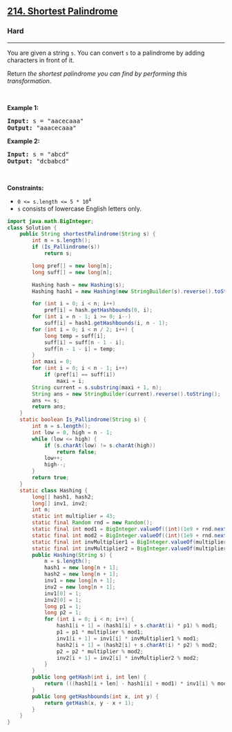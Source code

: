 <h2><a href="https://leetcode.com/problems/shortest-palindrome">214. Shortest Palindrome</a></h2><h3>Hard</h3><hr><p>You are given a string <code>s</code>. You can convert <code>s</code> to a <span data-keyword="palindrome-string">palindrome</span> by adding characters in front of it.</p>

<p>Return <em>the shortest palindrome you can find by performing this transformation</em>.</p>

<p>&nbsp;</p>
<p><strong class="example">Example 1:</strong></p>
<pre><strong>Input:</strong> s = "aacecaaa"
<strong>Output:</strong> "aaacecaaa"
</pre><p><strong class="example">Example 2:</strong></p>
<pre><strong>Input:</strong> s = "abcd"
<strong>Output:</strong> "dcbabcd"
</pre>
<p>&nbsp;</p>
<p><strong>Constraints:</strong></p>

<ul>
	<li><code>0 &lt;= s.length &lt;= 5 * 10<sup>4</sup></code></li>
	<li><code>s</code> consists of lowercase English letters only.</li>
</ul>

```java
import java.math.BigInteger;
class Solution {
    public String shortestPalindrome(String s) {
        int n = s.length();
        if (Is_Pallindrome(s))
            return s;

        long pref[] = new long[n];
        long suff[] = new long[n];

        Hashing hash = new Hashing(s);
        Hashing hash1 = new Hashing(new StringBuilder(s).reverse().toString());

        for (int i = 0; i < n; i++)
            pref[i] = hash.getHashbounds(0, i);
        for (int i = n - 1; i >= 0; i--)
            suff[i] = hash1.getHashbounds(i, n - 1);
        for (int i = 0; i < n / 2; i++) {
            long temp = suff[i];
            suff[i] = suff[n - 1 - i];
            suff[n - 1 - i] = temp;
        }
        int maxi = 0;
        for (int i = 0; i < n - 1; i++)
            if (pref[i] == suff[i])
                maxi = i;
        String current = s.substring(maxi + 1, n);
        String ans = new StringBuilder(current).reverse().toString();
        ans += s;
        return ans;
    }
    static boolean Is_Pallindrome(String s) {
        int n = s.length();
        int low = 0, high = n - 1;
        while (low <= high) {
            if (s.charAt(low) != s.charAt(high))
                return false;
            low++;
            high--;
        }
        return true;
    }
    static class Hashing {
        long[] hash1, hash2;
        long[] inv1, inv2;
        int n;
        static int multiplier = 43;
        static final Random rnd = new Random();
        static final int mod1 = BigInteger.valueOf((int)(1e9 + rnd.nextInt((int) 1e9))).nextProbablePrime().intValue();
        static final int mod2 = BigInteger.valueOf((int)(1e9 + rnd.nextInt((int) 1e9))).nextProbablePrime().intValue();
        static final int invMultiplier1 = BigInteger.valueOf(multiplier).modInverse(BigInteger.valueOf(mod1)).intValue();
        static final int invMultiplier2 = BigInteger.valueOf(multiplier).modInverse(BigInteger.valueOf(mod2)).intValue();
        public Hashing(String s) {
            n = s.length();
            hash1 = new long[n + 1];
            hash2 = new long[n + 1];
            inv1 = new long[n + 1];
            inv2 = new long[n + 1];
            inv1[0] = 1;
            inv2[0] = 1;
            long p1 = 1;
            long p2 = 1;
            for (int i = 0; i < n; i++) {
                hash1[i + 1] = (hash1[i] + s.charAt(i) * p1) % mod1;
                p1 = p1 * multiplier % mod1;
                inv1[i + 1] = inv1[i] * invMultiplier1 % mod1;
                hash2[i + 1] = (hash2[i] + s.charAt(i) * p2) % mod2;
                p2 = p2 * multiplier % mod2;
                inv2[i + 1] = inv2[i] * invMultiplier2 % mod2;
            }
        }
        public long getHash(int i, int len) {
            return (((hash1[i + len] - hash1[i] + mod1) * inv1[i] % mod1) << 32) + (hash2[i + len] - hash2[i] + mod2) * inv2[i] % mod2;
        }
        public long getHashbounds(int x, int y) {
            return getHash(x, y - x + 1);
        }
    }
}
```
